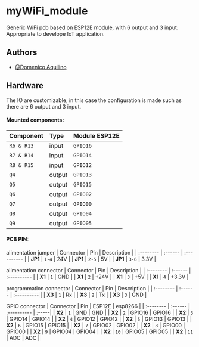 
# myWiFi_module

Generic WiFi pcb based on ESP12E module, with 6 output and 3 input.
Appropriate to develope IoT application.


## Authors

- [@Domenico Aquilino](https://github.com/mimmo02)


## Hardware

The IO are customizable, in this case the configuration is made such as there are 6 output and 3 input.

#### Mounted components:



| Component | Type     | Module ESP12E |
| :-------- | :------- | :------------------------- |
| `R6 & R13` | input | `GPIO16` |
| `R7 & R14` | input | `GPIO14` |
| `R8 & R15` | input | `GPIO12` |
| `Q4` | output | `GPIO13` |
| `Q5` | output | `GPIO15` |
| `Q6` | output | `GPIO02` |
| `Q7` | output | `GPIO00` |
| `Q8` | output | `GPIO04` |
| `Q9` | output | `GPIO05` |

#### PCB PIN:

alimentation jumper
| Connector | Pin     | Description |
| :-------- | :------ | :---------- |
| **JP1** | `1-4` | 24V |
| **JP1** | `2-5` | 5V |
| **JP1** | `3-6` | 3.3V |

alimentation connector
| Connector | Pin     | Description |
| :-------- | :------ | :---------- |
| **X1** | `1` | GND |
| **X1** | `2` | +24V |
| **X1** | `3` | +5V |
| **X1** | `4` | +3.3V |

programmation connector
| Connector | Pin     | Description |
| :-------- | :------ | :---------- |
| **X3** | `1` | Rx |
| **X3** | `2` | Tx |
| **X3** | `3` | GND |

GPIO connector
| Connector | Pin     | ESP12E |  esp8266 |
| :-------- | :------ | :---------- | :-----|
| **X2** | `1` | GND | GND |
| **X2** | `2` | GPIO16 | GPIO16 |
| **X2** | `3` | GPIO14 | GPIO14 |
| **X2** | `4` | GPIO12 | GPIO12 |
| **X2** | `5` | GPIO13 | GPIO13 |
| **X2** | `6` | GPIO15 | GPIO15 |
| **X2** | `7` | GPIO02 | GPIO02 |
| **X2** | `8` | GPIO00 | GPIO00 |
| **X2** | `9` | GPIO04 | GPIO04 |
| **X2** | `10` | GPIO05 | GPIO05 |
| **X2** | `11` | ADC | ADC |

